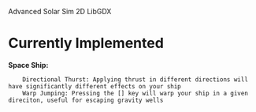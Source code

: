 Advanced Solar Sim 2D LibGDX

# Currently Implemented
   
  **Space Ship:**
   
        Directional Thurst: Applying thrust in different directions will have significantly different effects on your ship
        Warp Jumping: Pressing the [] key will warp your ship in a given direciton, useful for escaping gravity wells
